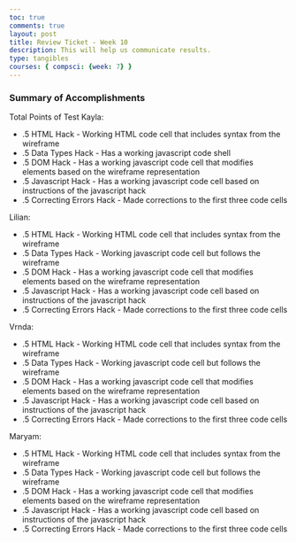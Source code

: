 ```yaml
---
toc: true
comments: true
layout: post
title: Review Ticket - Week 10
description: This will help us communicate results.
type: tangibles
courses: { compsci: {week: 7} }
---
```


### Summary of Accomplishments
Total Points of Test
Kayla:

- .5 HTML Hack - Working HTML code cell that includes syntax from the wireframe
- .5 Data Types Hack - Has a working javascript code shell
- .5 DOM Hack - Has a working javascript code cell that modifies elements based on the wireframe representation
- .5 Javascript Hack - Has a working javascript code cell based on instructions of the javascript hack
- .5 Correcting Errors Hack - Made corrections to the first three code cells

Lilian:
- .5 HTML Hack - Working HTML code cell that includes syntax from the wireframe
- .5 Data Types Hack - Working javascript code cell but follows the wireframe
- .5 DOM Hack - Has a working javascript code cell that modifies elements based on the wireframe representation
- .5 Javascript Hack - Has a working javascript code cell based on instructions of the javascript hack
- .5 Correcting Errors Hack - Made corrections to the first three code cells

Vrnda:
- .5 HTML Hack - Working HTML code cell that includes syntax from the wireframe
- .5 Data Types Hack - Working javascript code cell but follows the wireframe
- .5 DOM Hack - Has a working javascript code cell that modifies elements based on the wireframe representation
- .5 Javascript Hack - Has a working javascript code cell based on instructions of the javascript hack
- .5 Correcting Errors Hack - Made corrections to the first three code cells

Maryam:
- .5 HTML Hack - Working HTML code cell that includes syntax from the wireframe
- .5 Data Types Hack - Working javascript code cell but follows the wireframe
- .5 DOM Hack - Has a working javascript code cell that modifies elements based on the wireframe representation
- .5 Javascript Hack - Has a working javascript code cell based on instructions of the javascript hack
- .5 Correcting Errors Hack - Made corrections to the first three code cells